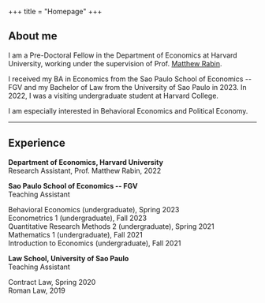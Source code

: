 +++
title = "Homepage"
+++

## About me

I am a Pre-Doctoral Fellow in the Department of Economics at Harvard University, working under the supervision of Prof. [Matthew Rabin](https://scholar.harvard.edu/rabin).

I received my BA in Economics from the Sao Paulo School of Economics -- FGV and my Bachelor of Law from the University of Sao Paulo in 2023. In 2022, I was a visiting undergraduate student at Harvard College.

I am especially interested in Behavioral Economics and Political Economy.


<!--
---

## Education 

* **BA in Economics, 2023** \
Sao Paulo School of Economics -- Fundacao Getulio Vargas
* **Bachelor of Law, 2023** \
Law School, University of Sao Paulo
-->

---

## Experience 


**Department of Economics, Harvard University** \
Research Assistant, Prof. Matthew Rabin, 2022


**Sao Paulo School of Economics -- FGV** \
Teaching Assistant

Behavioral Economics (undergraduate), Spring 2023 \
Econometrics 1 (undergraduate), Fall 2023 \
Quantitative Research Methods 2 (undergraduate), Spring 2021 \
Mathematics 1 (undergraduate), Fall 2021 \
Introduction to Economics (undergraduate), Fall 2021

**Law School, University of Sao Paulo** \
Teaching Assistant 

Contract Law, Spring 2020 \
Roman Law, 2019



<!--
## What's New

[Poster](https://dl.acm.org/doi/pdf/10.1145/3548606.3563494) at CCS 2022 on mitigating the bandwidth bottleneck at the leader server in
leader-based BFT protocols using erasure codes. Working on a full implementation.
-->
